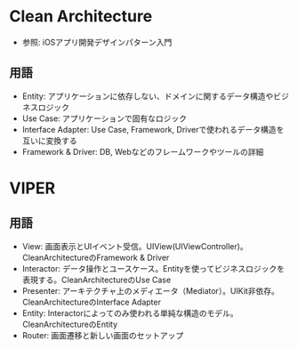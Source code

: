 #  Clean Architecture
- 参照: iOSアプリ開発デザインパターン入門
## 用語
- Entity: アプリケーションに依存しない、ドメインに関するデータ構造やビジネスロジック
- Use Case: アプリケーションで固有なロジック
- Interface Adapter: Use Case, Framework, Driverで使われるデータ構造を互いに変換する
- Framework & Driver: DB, Webなどのフレームワークやツールの詳細


# VIPER
## 用語
- View: 画面表示とUIイベント受信。UIView(UIViewController)。CleanArchitectureのFramework & Driver
- Interactor: データ操作とユースケース。Entityを使ってビジネスロジックを表現する。CleanArchitectureのUse Case
- Presenter: アーキテクチャ上のメディエータ（Mediator）。UIKit非依存。CleanArchitectureのInterface Adapter
- Entity: Interactorによってのみ使われる単純な構造のモデル。CleanArchitectureのEntity
- Router: 画面遷移と新しい画面のセットアップ


